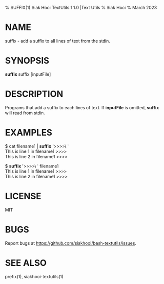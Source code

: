 % SUFFIX(1) Siak Hooi TextUtils 1.1.0 |Text Utils
% Siak Hooi
% March 2023

# NAME
suffix - add a suffix to all lines of text from the stdin.

# SYNOPSIS
**suffix** suffix [inputFile]

# DESCRIPTION
Programs that add a suffix to each lines of text.
If **inputFile** is omitted, **suffix** will read from stdin.

# EXAMPLES
$ cat filename1 | **suffix** '>>>>\ '  
This is line 1 in filename1 \>\>\>\>  
This is line 2 in filename1 \>\>\>\>

$ **suffix** '>>>>\ ' filename1  
This is line 1 in filename1 \>\>\>\>  
This is line 2 in filename1 \>\>\>\>


# LICENSE
MIT

# BUGS
Report bugs at https://github.com/siakhooi/bash-textutils/issues.

# SEE ALSO
prefix(1), siakhooi-textutils(1)